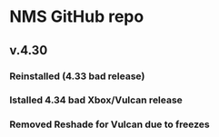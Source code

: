 # NMS GitHub repo
## v.4.30
### Reinstalled (4.33 bad release)
### Istalled 4.34 bad Xbox/Vulcan release
### Removed Reshade for Vulcan due to freezes

